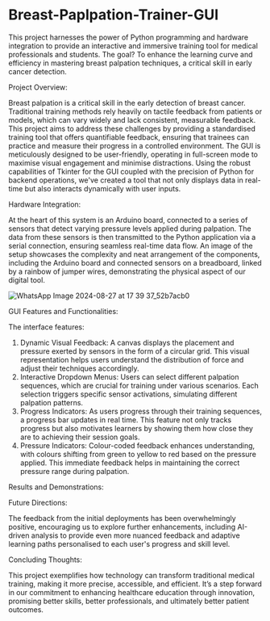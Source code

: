 # Breast-Paplpation-Trainer-GUI

This project harnesses the power of Python programming and hardware integration to provide an interactive and immersive training tool for medical professionals and students. The goal? To enhance the learning curve and efficiency in mastering breast palpation techniques, a critical skill in early cancer detection.

Project Overview:

Breast palpation is a critical skill in the early detection of breast cancer. Traditional training methods rely heavily on tactile feedback from patients or models, which can vary widely and lack consistent, measurable feedback. This project aims to address these challenges by providing a standardised training tool that offers quantifiable feedback, ensuring that trainees can practice and measure their progress in a controlled environment. The GUI is meticulously designed to be user-friendly, operating in full-screen mode to maximise visual engagement and minimise distractions. Using the robust capabilities of Tkinter for the GUI coupled with the precision of Python for backend operations, we've created a tool that not only displays data in real-time but also interacts dynamically with user inputs.

Hardware Integration:

At the heart of this system is an Arduino board, connected to a series of sensors that detect varying pressure levels applied during palpation. The data from these sensors is then transmitted to the Python application via a serial connection, ensuring seamless real-time data flow. An image of the setup showcases the complexity and neat arrangement of the components, including the Arduino board and connected sensors on a breadboard, linked by a rainbow of jumper wires, demonstrating the physical aspect of our digital tool.

![WhatsApp Image 2024-08-27 at 17 39 37_52b7acb0](https://github.com/user-attachments/assets/76bbd47e-19e0-4a6b-a3ae-d48bbbad2742)

GUI Features and Functionalities:

The interface features:

1) Dynamic Visual Feedback: A canvas displays the placement and pressure exerted by sensors in the form of a circular grid. This visual representation helps users understand the distribution of force and adjust their techniques accordingly.
2) Interactive Dropdown Menus: Users can select different palpation sequences, which are crucial for training under various scenarios. Each selection triggers specific sensor activations, simulating different palpation patterns.
3) Progress Indicators: As users progress through their training sequences, a progress bar updates in real time. This feature not only tracks progress but also motivates learners by showing them how close they are to achieving their session goals.
4) Pressure Indicators: Colour-coded feedback enhances understanding, with colours shifting from green to yellow to red based on the pressure applied. This immediate feedback helps in maintaining the correct pressure range during palpation.

Results and Demonstrations:

Future Directions:

The feedback from the initial deployments has been overwhelmingly positive, encouraging us to explore further enhancements, including AI-driven analysis to provide even more nuanced feedback and adaptive learning paths personalised to each user's progress and skill level.

Concluding Thoughts:

This project exemplifies how technology can transform traditional medical training, making it more precise, accessible, and efficient. It’s a step forward in our commitment to enhancing healthcare education through innovation, promising better skills, better professionals, and ultimately better patient outcomes.
